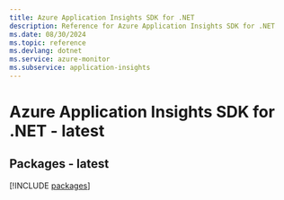 ```yaml
---
title: Azure Application Insights SDK for .NET
description: Reference for Azure Application Insights SDK for .NET
ms.date: 08/30/2024
ms.topic: reference
ms.devlang: dotnet
ms.service: azure-monitor
ms.subservice: application-insights
---
```

# Azure Application Insights SDK for .NET - latest
## Packages - latest
[!INCLUDE [packages](application-insights-index.md)]